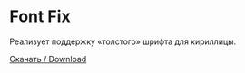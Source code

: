 # Font Fix

Реализует поддержку «толстого» шрифта для кириллицы.

[Скачать / Download](https://github.com/RedServer/MC-FontFix/releases)
